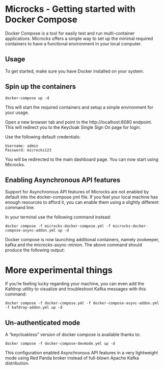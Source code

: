 # Microcks - Getting started with Docker Compose
Docker Compose is a tool for easily test and run multi-container applications. Microcks offers a simple way to set up the minimal required containers to have a functional environment in your local computer.

## Usage
To get started, make sure you have Docker installed on your system.

[//]: # (In your terminal issue the following commands:)

[//]: # (Clone this repository.)

[//]: # ()
[//]: # (git clone https://github.com/microcks/microcks.git)

[//]: # (Change to the install folder)

[//]: # ()
[//]: # (cd microcks/install/docker-compose)

## Spin up the containers

`docker-compose up -d`

This will start the required containers and setup a simple environment for your usage.

Open a new browser tab and point to the http://localhost:8080 endpoint. This will redirect you to the Keycloak Single Sign On page for login. 

Use the following default credentials:

```text
Username: admin
Password: microcks123
```

You will be redirected to the main dashboard page. You can now start using Microcks.


## Enabling Asynchronous API features

Support for Asynchronous API features of Microcks are not enabled by default into the docker-compose.yml file. If you feel your local machine has enough resources to afford it, you can enable them using a slightly different command line.

In your terminal use the following command instead:

```text
docker compose -f microcks-docker-compose.yml -f microcks-docker-compose-async-addon.yml up -d
```


Docker compose is now launching additional containers, namely zookeeper, kafka and the microcks-async-minion. The above command should produce the following output:


# More experimental things

If you’re feeling lucky regarding your machine, you can even add the Kafdrop utility to visualize and troubleshoot Kafka messages with this command:

```text
docker compose -f docker-compose.yml -f docker-compose-async-addon.yml -f kafdrop-addon.yml up -d
```

## Un-authenticated mode
A “keycloakless” version of docker compose is available thanks to:

```text
docker compose -f docker-compose-devmode.yml up -d
```

This configuration enabled Asynchronous API features in a very lightweight mode using Red Panda broker instead of full-blown Apache Kafka distribution.
